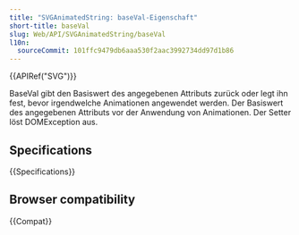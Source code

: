 ```yaml
---
title: "SVGAnimatedString: baseVal-Eigenschaft"
short-title: baseVal
slug: Web/API/SVGAnimatedString/baseVal
l10n:
  sourceCommit: 101ffc9479db6aaa530f2aac3992734dd97d1b86
---
```


{{APIRef("SVG")}}

BaseVal gibt den Basiswert des angegebenen Attributs zurück oder legt ihn fest, bevor irgendwelche Animationen angewendet werden. Der Basiswert des angegebenen Attributs vor der Anwendung von Animationen. Der Setter löst DOMException aus.

## Specifications

{{Specifications}}

## Browser compatibility

{{Compat}}
